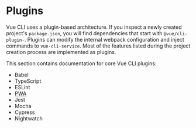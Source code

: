 # Plugins

Vue CLI uses a plugin-based architecture. If you inspect a newly created project's `package.json`, you will find dependencies that start with `@vue/cli-plugin-`. Plugins can modify the internal webpack configuration and inject commands to `vue-cli-service`. Most of the features listed during the project creation process are implemented as plugins.

This section contains documentation for core Vue CLI plugins:

- Babel
- TypeScript
- ESLint
- [PWA](pwa.md)
- Jest
- Mocha
- Cypress
- Nightwatch
